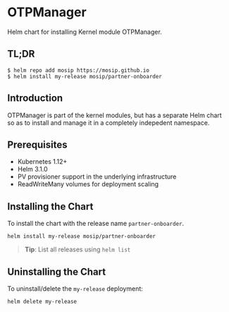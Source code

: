 # OTPManager

Helm chart for installing Kernel module OTPManager.

## TL;DR

```console
$ helm repo add mosip https://mosip.github.io
$ helm install my-release mosip/partner-onboarder
```

## Introduction

OTPManager is  part of the kernel modules, but has a separate Helm chart so as to install and manage it in a completely indepedent namespace.

## Prerequisites

- Kubernetes 1.12+
- Helm 3.1.0
- PV provisioner support in the underlying infrastructure
- ReadWriteMany volumes for deployment scaling

## Installing the Chart

To install the chart with the release name `partner-onboarder`.

```console
helm install my-release mosip/partner-onboarder
```

> **Tip**: List all releases using `helm list`

## Uninstalling the Chart

To uninstall/delete the `my-release` deployment:

```console
helm delete my-release
```

